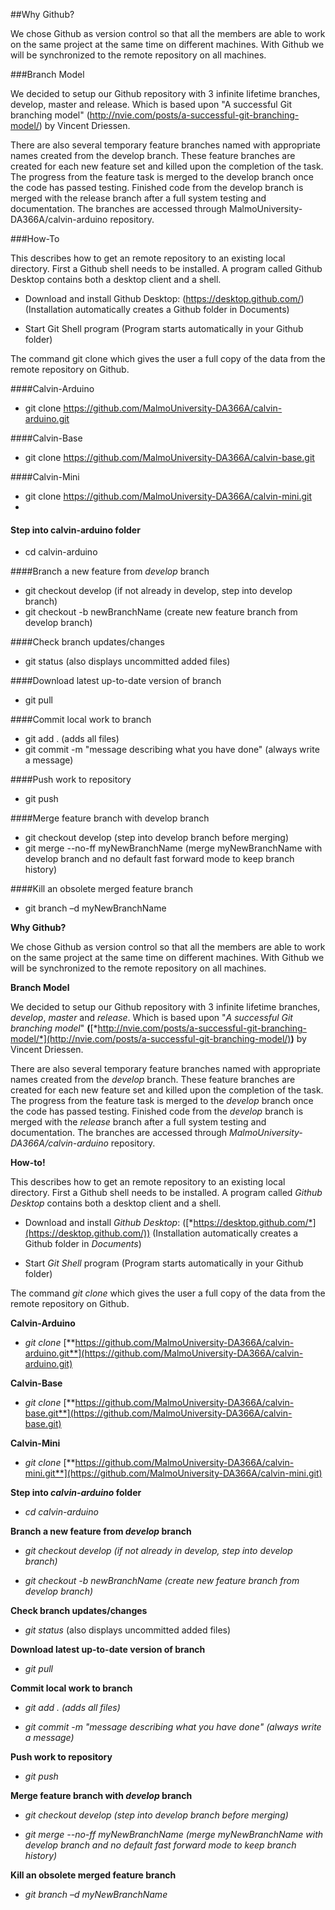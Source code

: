 ##Why Github?

We chose Github as version control so that all the members are able to work on the same project at the same time on different machines. With Github we will be synchronized to the remote repository on all machines.

###Branch Model

We decided to setup our Github repository with 3 infinite lifetime branches, develop, master and release. Which is based upon "A successful Git branching model" (<http://nvie.com/posts/a-successful-git-branching-model/>) by Vincent Driessen.

There are also several temporary feature branches named with appropriate names created from the develop branch. These feature branches are created for each new feature set and killed upon the completion of the task. The progress from the feature task is merged to the develop branch once the code has passed testing. Finished code from the develop branch is merged with the release branch after a full system testing and documentation. The branches are accessed through MalmoUniversity-DA366A/calvin-arduino repository.

###How-To

This describes how to get an remote repository to an existing local directory. First a Github shell needs to be installed. A program called Github Desktop contains both a desktop client and a shell.

* Download and install Github Desktop: (https://desktop.github.com/) (Installation automatically creates a Github folder in Documents)

* Start Git Shell program (Program starts automatically in your Github folder)

The command git clone which gives the user a full copy of the data from the remote repository on Github.

####Calvin-Arduino
* git clone https://github.com/MalmoUniversity-DA366A/calvin-arduino.git

####Calvin-Base
* git clone https://github.com/MalmoUniversity-DA366A/calvin-base.git

####Calvin-Mini
* git clone https://github.com/MalmoUniversity-DA366A/calvin-mini.git
* 
#### Step into calvin-arduino folder
* cd calvin-arduino

####Branch a new feature from _develop_ branch
* git checkout develop (if not already in develop, step into develop branch)
* git checkout -b newBranchName (create new feature branch from develop branch)

####Check branch updates/changes
* git status (also displays uncommitted added files)

####Download latest up-to-date version of branch
* git pull

####Commit local work to branch
* git add . (adds all files)
* git commit -m "message describing what you have done" (always write a message)

####Push work to repository
* git push

####Merge feature branch with develop branch
* git checkout develop (step into develop branch before merging)
* git merge --no-ff myNewBranchName (merge myNewBranchName with develop branch and no default fast forward mode to keep branch history)

####Kill an obsolete merged feature branch
* git branch –d myNewBranchName

**Why Github?**

We chose Github as version control so that all the members are able to
work on the same project at the same time on different machines. With
Github we will be synchronized to the remote repository on all machines.

**Branch Model**

We decided to setup our Github repository with 3 infinite lifetime
branches, *develop*, *master* and *release*. Which is based upon "*A
successful Git branching model*"
**(**[*http://nvie.com/posts/a-successful-git-branching-model/*](http://nvie.com/posts/a-successful-git-branching-model/)**)**
by Vincent Driessen.

There are also several temporary feature branches named with appropriate
names created from the *develop* branch. These feature branches are
created for each new feature set and killed upon the completion of the
task. The progress from the feature task is merged to the *develop*
branch once the code has passed testing. Finished code from the
*develop* branch is merged with the *release* branch after a full system
testing and documentation. The branches are accessed through
*MalmoUniversity-DA366A/calvin-arduino* repository.

**How-to!**

This describes how to get an remote repository to an existing local
directory. First a Github shell needs to be installed. A program called
*Github Desktop* contains both a desktop client and a shell.

-   Download and install *Github Desktop*:
    ([*https://desktop.github.com/*](https://desktop.github.com/))
    (Installation automatically creates a Github folder in *Documents*)

-   Start *Git Shell* program (Program starts automatically in your
    Github folder)

The command *git clone* which gives the user a full copy of the data
from the remote repository on Github.

**Calvin-Arduino**

-   *git clone*
    [**https://github.com/MalmoUniversity-DA366A/calvin-arduino.git**](https://github.com/MalmoUniversity-DA366A/calvin-arduino.git)

**Calvin-Base**

-   *git clone*
    [**https://github.com/MalmoUniversity-DA366A/calvin-base.git**](https://github.com/MalmoUniversity-DA366A/calvin-base.git)

**Calvin-Mini**

-   *git clone*
    [**https://github.com/MalmoUniversity-DA366A/calvin-mini.git**](https://github.com/MalmoUniversity-DA366A/calvin-mini.git)

**Step into *calvin-arduino* folder**

-   *cd calvin-arduino*

**Branch a new feature from *develop* branch**

-   *git checkout develop (if not already in develop, step into
    develop branch)*

-   *git checkout -b newBranchName (create new feature branch from
    develop branch)*

**Check branch updates/changes**

-   *git status* (also displays uncommitted added files)

**Download latest up-to-date version of branch**

-   *git pull*

**Commit local work to branch**

-   *git add . (adds all files)*

-   *git commit -m "message describing what you have done" (*always
    write a message*)*

**Push work to repository**

-   *git push*

**Merge feature branch with *develop* branch**

-   *git checkout develop (step into develop branch before merging)*

-   *git merge --no-ff* *myNewBranchName (*merge *myNewBranchName* with
    *develop* branch and no default fast forward mode to keep branch
    history*)*

**Kill an obsolete merged feature branch**

-   *git branch –d myNewBranchName*

